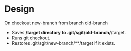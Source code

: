 Design
======

On checkout new-branch from branch old-branch
* Saves **/target directory to .git/sgit/old-branch/**/target.
* Runs git checkout.
* Restores .git/sgit/new-branch/**/target if it exists.
